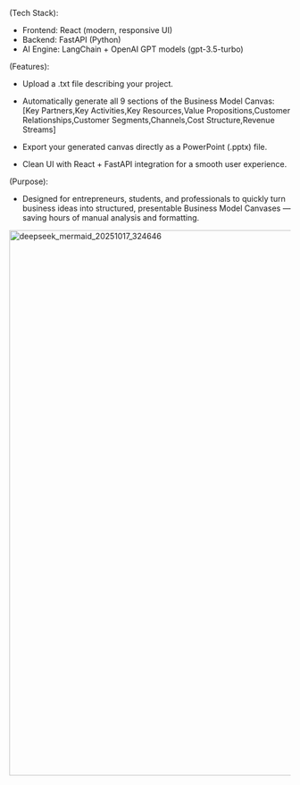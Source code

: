 (Tech Stack):
- Frontend: React (modern, responsive UI)
- Backend: FastAPI (Python)
- AI Engine: LangChain + OpenAI GPT models (gpt-3.5-turbo)

(Features):
- Upload a .txt file describing your project.
- Automatically generate all 9 sections of the Business Model Canvas:
  [Key Partners,Key Activities,Key Resources,Value Propositions,Customer Relationships,Customer Segments,Channels,Cost Structure,Revenue Streams]

- Export your generated canvas directly as a PowerPoint (.pptx) file.
- Clean UI with React + FastAPI integration for a smooth user experience.

(Purpose):
- Designed for entrepreneurs, students, and professionals to quickly turn business ideas into structured, presentable Business Model Canvases — saving hours of manual   analysis and formatting.

<img width="990" height="977" alt="deepseek_mermaid_20251017_324646" src="https://github.com/user-attachments/assets/cceeb337-1411-47df-af82-0b4963997bec" />
